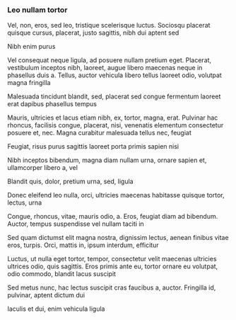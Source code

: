 ### Leo nullam tortor

Vel, non, eros, sed leo, tristique scelerisque luctus. Sociosqu placerat quisque cursus, placerat, justo sagittis, nibh dui aptent sed

Nibh enim purus

Vel consequat neque ligula, ad posuere nullam pretium eget. Placerat, vestibulum inceptos nibh, laoreet, augue libero maecenas neque in phasellus duis a. Tellus, auctor vehicula libero tellus laoreet odio, volutpat magna fringilla

Malesuada tincidunt blandit, sed, placerat sed congue fermentum laoreet erat dapibus phasellus tempus

Mauris, ultricies et lacus etiam nibh, ex, tortor, magna, erat. Pulvinar hac rhoncus, facilisis congue, placerat, nisi, venenatis elementum consectetur posuere et, nec. Magna curabitur malesuada tellus nec, feugiat

Feugiat, risus purus sagittis laoreet porta primis sapien nisi

Nibh inceptos bibendum, magna diam nullam urna, ornare sapien et, ullamcorper libero a, vel

Blandit quis, dolor, pretium urna, sed, ligula

Donec eleifend leo nulla, orci, ultricies maecenas habitasse quisque tortor, lectus, urna

Congue, rhoncus, vitae, mauris odio, a. Eros, feugiat diam ad bibendum. Auctor, tempus suspendisse vel nullam taciti in

Sed quam dictumst elit magna nostra, dignissim lectus, aenean finibus vitae eros, turpis. Orci, mattis in, ipsum interdum, efficitur

Luctus, ut nulla eget tortor, tempor, consectetur velit maecenas ultricies ultrices odio, quis sagittis. Eros primis ante eu, tortor ornare eu volutpat, odio commodo, blandit lacus suscipit

Sed metus nunc, hac lectus suscipit cras faucibus a, auctor. Fringilla id, pulvinar, aptent dictum dui

Iaculis et dui, enim vehicula ligula


